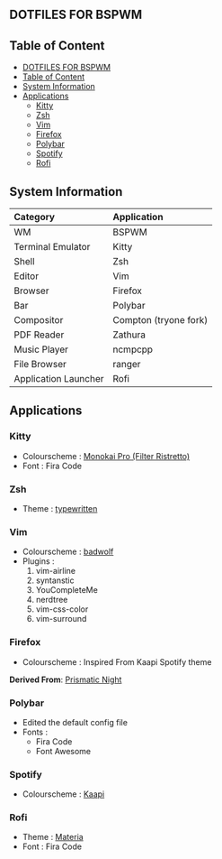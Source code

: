 DOTFILES FOR BSPWM
---

## Table of Content
- [DOTFILES FOR BSPWM](#dotfiles-for-bspwm)
- [Table of Content](#table-of-content)
- [System Information](#system-information)
- [Applications](#applications)
  - [Kitty](#kitty)
  - [Zsh](#zsh)
  - [Vim](#vim)
  - [Firefox](#firefox)
  - [Polybar](#polybar)
  - [Spotify](#spotify)
  - [Rofi](#rofi)


## System Information

| Category             | Application           |
| :------------------- | :-------------------- |
| WM                   | BSPWM                 |
| Terminal Emulator    | Kitty                 |
| Shell                | Zsh                   |
| Editor               | Vim                   |
| Browser              | Firefox               |
| Bar                  | Polybar               |
| Compositor           | Compton (tryone fork) |
| PDF Reader           | Zathura               |
| Music Player         | ncmpcpp               |
| File Browser         | ranger                |
| Application Launcher | Rofi                  |

## Applications 

### Kitty
* Colourscheme : [Monokai Pro (Filter Ristretto)](https://github.com/dexpota/kitty-themes/blob/master/themes/Monokai_Pro_(Filter_Ristretto).conf)
* Font : Fira Code

### Zsh
* Theme : [typewritten](https://github.com/reobin/typewritten)
  
### Vim
 <!-- add vim screenshot -->
* Colourscheme : [badwolf](https://github.com/sjl/badwolf)
* Plugins :
    1. vim-airline
    2. syntanstic
    3. YouCompleteMe
    4. nerdtree
    5. vim-css-color
    6. vim-surround

### Firefox
* Colourscheme : Inspired From Kaapi Spotify theme

**Derived From**: [Prismatic Night](https://github.com/dbuxy218/Prismatic-Night)

### Polybar
* Edited the default config file
* Fonts : 
  * Fira Code
  * Font Awesome

### Spotify
* Colourscheme : [Kaapi](https://github.com/morpheusthewhite/spicetify-themes "Spicetify-themes") 

### Rofi
* Theme : [Materia](https://github.com/DefunctLizard/materia-rofi-theme)
* Font : Fira Code
